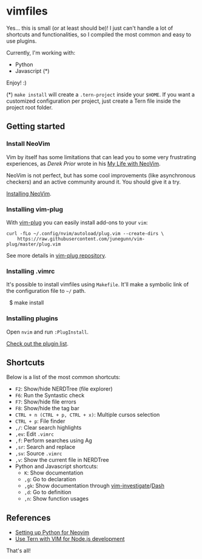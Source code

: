 vimfiles
========

Yes... this is small (or at least should be)! I just can't handle a lot of shortcuts and
functionalities, so I compiled the most common and easy to use plugins.

Currently, I'm working with:

* Python
* Javascript (*)

Enjoy! :)

(*) `make install` will create a `.tern-project` inside your `$HOME`. If you
want a customized configuration per project, just create a Tern file inside the
project root folder.

## Getting started

### Install NeoVim

Vim by itself has some limitations that can lead you to some very frustrating experiences, as
*Derek Prior* wrote in his [My Life with NeoVim](https://robots.thoughtbot.com/my-life-with-neovim).

NeoVim is not perfect, but has some cool improvements (like asynchronous checkers) and an active
community around it. You should give it a try.

[Installing NeoVim](https://github.com/neovim/neovim/wiki/Installing-Neovim).

### Installing vim-plug

With [vim-plug](https://github.com/junegunn/vim-plug) you can easily install
add-ons to your `vim`:

    curl -fLo ~/.config/nvim/autoload/plug.vim --create-dirs \
        https://raw.githubusercontent.com/junegunn/vim-plug/master/plug.vim

See more details in [vim-plug repository](https://github.com/junegunn/vim-plug).

### Installing .vimrc

It's possible to install vimfiles using `Makefile`. It'll make
a symbolic link of the configuration file to `~/` path.

    $ make install

### Installing plugins

Open `nvim` and run `:PlugInstall`.

[Check out the plugin list](https://github.com/kplaube/vimfiles/blob/master/.vimrc#L10).

## Shortcuts

Below is a list of the most common shortcuts:

- `F2`: Show/hide NERDTree (file explorer)
- `F6`: Run the Syntastic check
- `F7`: Show/hide file errors
- `F8`: Show/hide the tag bar
- `CTRL + n (CTRL + p, CTRL + x)`: Multiple cursos selection
- `CTRL + p`: File finder
- `,/`: Clear search highlights
- `,ev`: Edit `.vimrc`
- `,f`: Perform searches using Ag
- `,sr`: Search and replace
- `,sv`: Source `.vimrc`
- `,v`: Show the current file in NERDTree
- Python and Javascript shortcuts:
    - `K`: Show documentation
    - `,g`: Go to declaration
    - `,gk`: Show documentation through [vim-investigate](https://github.com/keith/investigate.vim)/[Dash](https://kapeli.com/dash)
    - `,d`: Go to definition
    - `,n`: Show function usages

## References

* [Setting up Python for Neovim](https://github.com/zchee/deoplete-jedi/wiki/Setting-up-Python-for-Neovim)
* [Use Tern with VIM for Node.js development](https://gist.github.com/nisaacson/9234157)

That's all!
